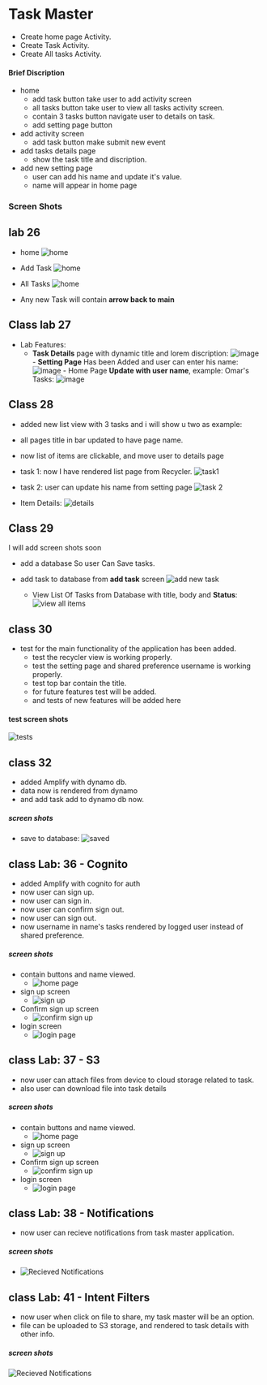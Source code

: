 # Task Master 
* Create home page Activity.
* Create Task Activity.
* Create All tasks Activity.

#### Brief Discription
* home
  * add task button take user to add activity screen
  * all tasks button take user to view all tasks activity screen.
  * contain 3 tasks button navigate user to details on task.
  * add setting page button
* add activity screen
  * add task button make submit new event
* add tasks details page
  * show the task title and discription.
* add new setting page
  * user can add his name and update it's value.
  * name will appear in home page
### Screen Shots
  ## lab 26
  * home
  ![home](/screenshots/Home_Activity.jpeg)

  * Add Task
  ![home](/screenshots/add_task.jpeg)

  * All Tasks
  ![home](/screenshots/all_tasks.jpeg)
  
  * Any new Task will contain **arrow back to main**
  
  ## Class lab 27
   - Lab Features:
     - **Task Details** page with dynamic title and lorem discription:
    ![image](/screenshots/lab%2027%20task%20details%20page.jpeg)
    - **Setting Page** Has been Added and user can enter his name:
    ![image](/screenshots/lab%2027%20setting%20page.jpeg)
    - Home Page **Update with user name**, example: Omar's Tasks:
    ![image](/screenshots/lab%2027%20home%20page.jpeg)

  ## Class 28
  * added new list view with 3 tasks and i will show u two as example:
 - all pages title in bar updated to have page name.
 - now list of items are clickable, and move user to details page
- task 1: now I have rendered list page from Recycler.
  ![task1](/screenshots/task1.png)

- task 2: user can update his name from setting page
  ![task 2](/screenshots/task%20two.png)

- Item Details:
  ![details](/screenshots/lab%2028%20clicked%20item%20details.jpeg)

## Class 29
I will add screen shots soon
- add a database So user Can Save tasks.
- add task to database from **add task** screen
  ![add new task](add%20new%20task.jpeg)

  - View List Of Tasks from Database with title, body and **Status**:
  ![view all items](/screenshots/lab%2029%20status.jpeg)
## class 30
- test for the main functionality of the application has been added.
  - test the recycler view is working properly.
  - test the setting page and shared preference username is working properly.
  - test top bar contain the title.
  - for future features test will be added.
  - and tests of new features will be added here
#### test screen shots
![tests](/screenshots/app%20tests.png)

## class 32
- added Amplify with dynamo db.
- data now is rendered from dynamo
- and add task add to dynamo db now.

##### screen shots
- save to database:
![saved](screenshots/add%20to%20dynamo%20db.png)


## class Lab: 36 - Cognito
- added Amplify with cognito for auth
- now user can sign up.
- now user can sign in.
- now user can confirm sign out.
- now user can sign out.
- now username in name's tasks rendered by logged user instead of shared preference.
##### screen shots
- contain buttons and name viewed.
  - ![home page](/screenshots/user%20home%20page.jpeg)
- sign up screen
  - ![sign up](/screenshots/sign%20up%20screen.jpeg)
- Confirm sign up screen
  - ![confirm sign up](/screenshots/confirm%20signup%20screen.jpeg)
- login screen
  - ![login page](/screenshots/signin.jpeg)

## class Lab: 37 - S3
- now user can attach files from device to cloud storage related to task.
- also user can download file into task details

##### screen shots
- contain buttons and name viewed.
  - ![home page](/screenshots/user%20home%20page.jpeg)
- sign up screen
  - ![sign up](/screenshots/sign%20up%20screen.jpeg)
- Confirm sign up screen
  - ![confirm sign up](/screenshots/confirm%20signup%20screen.jpeg)
- login screen
  - ![login page](/screenshots/signin.jpeg)

## class Lab: 38 - Notifications
- now user can recieve notifications from task master application.
##### screen shots
  - ![Recieved Notifications](/screenshots/recieved%20notification.jpg)


## class Lab: 41 - Intent Filters
- now user when click on file to share, my task master will be an option.
- file can be uploaded to S3 storage, and rendered to task details with other info.
##### screen shots
  ![Recieved Notifications](/screenshots/share%20file%20to%20taskmaster.jpeg)

